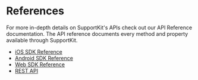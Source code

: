 # References

For more in-depth details on SupportKit's APIs check out our API Reference documentation. The API reference documents every method and property available through SupportKit.

* <a href="http://docs.supportkit.io/api/ios" target="_blank">iOS SDK Reference</a>
* <a href="http://docs.supportkit.io/api/android" target="_blank">Android SDK Reference</a>
* <a href="https://github.com/supportkit/supportkit-js" target="_blank">Web SDK Reference</a>
* <a href="/rest" target="_blank">REST API</a>